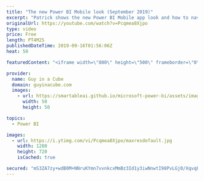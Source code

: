 ```yaml
---
title: "The new Power BI Mobile look (September 2019)"
excerpt: "Patrick shows the new Power BI Mobile app look and how to navigate it. Also allowing for multiple Power BI accounts.  Guy in a Cube courses: https://guyinacu.be/courses  ******** LET'S CONNECT! ********  -- http://twitter.com/guyinacube -- http://twitter.com/awsaxton -- http://twitter.com/patrickdba"
originalUrl: https://youtube.com/watch?v=Pcqmea8Xjpo
type: video
price: Free
length: PT4M2S
publishedDateTime: 2019-09-16T01:56:06Z
heat: 50

featuredContent: "<iframe width=\"800\" height=\"500\" frameborder=\"0\" src=\"https://www.youtube.com/embed/Pcqmea8Xjpo\" allow=\"accelerometer; autoplay; encrypted-media; gyroscope; picture-in-picture\" allowfullscreen></iframe>"

provider:
  name: Guy in a Cube
  domain: guyinacube.com
  images:
    - url: https://smartableai.github.io/microsoft-power-bi/assets/images/organizations/guyinacube.com-50x50.jpg
      width: 50
      height: 50

topics:
  - Power BI

images:
  - url: https://i.ytimg.com/vi/Pcqmea8Xjpo/maxresdefault.jpg
    width: 1280
    height: 720
    isCached: true

secured: "mS3ZA7zy+wdB0M+NNruKYmn7vvnkcxMmBz3Id1y3iwNnwtI98PvLGj0/XqvqEqVwNHGOX/oynfwTwciaZkKctd3nFXUVRcNu1XYBQxZeuo58mHGrGLAEdyaM6Bj0BiBUXhEJK30uOvNhfRijeW6ANNXi/37FzahPitoYqiiSZrRrQlxHxqSOAAz/O85KfbSjrjjdhoKeUz4gJc0H0WDHw17+3uPC1sYrOifIn/gr+Nrv/W3PBP9wgLXWjHtHPSe1j8icXQiHkTq/ZlUtYlRbb/SnhTIdgz0wj7iZzlo8bAg1juil4R+Oa5tkKsVhWAPZbYUUM1yOyXZI9oI35w9yDv+YovxuM0+/ymgIlFv2NHdWJKbPBMj4ts04rXoBKzMdhXRgB3878+L7MrdXU9HltqeNVvCJ7u3n4SAftn6guVk=;yfZL05yKcLss13FXa9Ft6g=="
---
```


